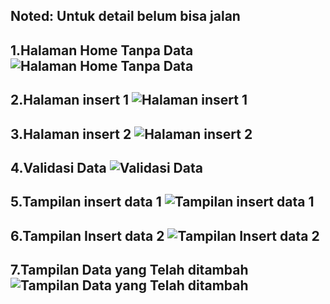 ## Noted: Untuk detail belum bisa jalan

## 1.Halaman Home Tanpa Data ![Halaman Home Tanpa Data](https://github.com/user-attachments/assets/e27ba8e4-9f4f-4577-a5ba-6668df65aa70)
## 2.Halaman insert 1 ![Halaman insert 1](https://github.com/user-attachments/assets/bcee6c92-dd2b-4700-9454-c5f06189e512)
## 3.Halaman insert 2 ![Halaman insert 2](https://github.com/user-attachments/assets/fd463d31-aacc-4c1a-aa70-8a01c55736ce)
## 4.Validasi Data ![Validasi Data](https://github.com/user-attachments/assets/50a4cec4-e82a-4074-87bc-a7c12b12da78)
## 5.Tampilan insert data 1 ![Tampilan insert data 1](https://github.com/user-attachments/assets/ce52d94b-7c09-4115-ba09-65e0d3b2ab5a)
## 6.Tampilan Insert data 2 ![Tampilan Insert data 2](https://github.com/user-attachments/assets/c9c29f16-738d-4883-a777-0b7dde6290bd)
## 7.Tampilan Data yang Telah ditambah![Tampilan Data yang Telah ditambah](https://github.com/user-attachments/assets/41bdf03e-8c59-442d-823b-fbe83fd46981)
